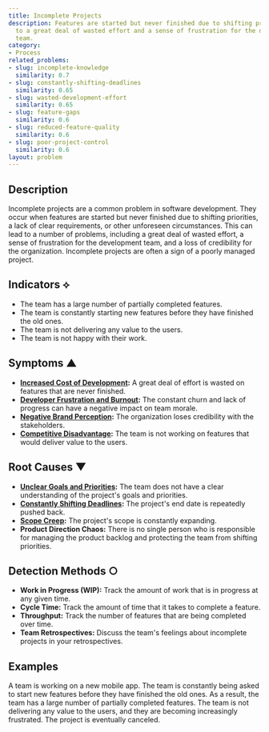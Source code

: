 ```yaml
---
title: Incomplete Projects
description: Features are started but never finished due to shifting priorities, leading
  to a great deal of wasted effort and a sense of frustration for the development
  team.
category:
- Process
related_problems:
- slug: incomplete-knowledge
  similarity: 0.7
- slug: constantly-shifting-deadlines
  similarity: 0.65
- slug: wasted-development-effort
  similarity: 0.65
- slug: feature-gaps
  similarity: 0.6
- slug: reduced-feature-quality
  similarity: 0.6
- slug: poor-project-control
  similarity: 0.6
layout: problem
---
```


## Description
Incomplete projects are a common problem in software development. They occur when features are started but never finished due to shifting priorities, a lack of clear requirements, or other unforeseen circumstances. This can lead to a number of problems, including a great deal of wasted effort, a sense of frustration for the development team, and a loss of credibility for the organization. Incomplete projects are often a sign of a poorly managed project.

## Indicators ⟡
- The team has a large number of partially completed features.
- The team is constantly starting new features before they have finished the old ones.
- The team is not delivering any value to the users.
- The team is not happy with their work.

## Symptoms ▲
- **[Increased Cost of Development](increased-cost-of-development.md):** A great deal of effort is wasted on features that are never finished.
- **[Developer Frustration and Burnout](developer-frustration-and-burnout.md):** The constant churn and lack of progress can have a negative impact on team morale.
- **[Negative Brand Perception](negative-brand-perception.md):** The organization loses credibility with the stakeholders.
- **[Competitive Disadvantage](competitive-disadvantage.md):** The team is not working on features that would deliver value to the users.

## Root Causes ▼
- **[Unclear Goals and Priorities](unclear-goals-and-priorities.md):** The team does not have a clear understanding of the project's goals and priorities.
- **[Constantly Shifting Deadlines](constantly-shifting-deadlines.md):** The project's end date is repeatedly pushed back.
- **[Scope Creep](scope-creep.md):** The project's scope is constantly expanding.
- **Product Direction Chaos:** There is no single person who is responsible for managing the product backlog and protecting the team from shifting priorities.

## Detection Methods ○
- **Work in Progress (WIP):** Track the amount of work that is in progress at any given time.
- **Cycle Time:** Track the amount of time that it takes to complete a feature.
- **Throughput:** Track the number of features that are being completed over time.
- **Team Retrospectives:** Discuss the team's feelings about incomplete projects in your retrospectives.

## Examples
A team is working on a new mobile app. The team is constantly being asked to start new features before they have finished the old ones. As a result, the team has a large number of partially completed features. The team is not delivering any value to the users, and they are becoming increasingly frustrated. The project is eventually canceled.
